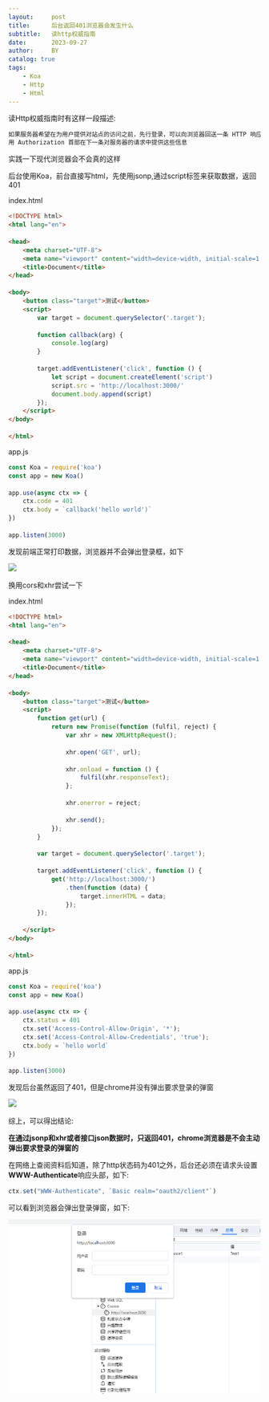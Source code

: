 ```yaml
---
layout:     post
title:      后台返回401浏览器会发生什么
subtitle:   读http权威指南
date:       2023-09-27
author:     BY
catalog: true
tags:
    - Koa
    - Http
    - Html
---
```


读Http权威指南时有这样一段描述:

```markdown
如果服务器希望在为用户提供对站点的访问之前，先行登录，可以向浏览器回送一条 HTTP 响应代码 401 Login Required。然后，浏览器会显示一个登录对话框，并
用 Authorization 首部在下一条对服务器的请求中提供这些信息
```

实践一下现代浏览器会不会真的这样

后台使用Koa，前台直接写html，先使用jsonp,通过script标签来获取数据，返回401

index.html

```html
<!DOCTYPE html>
<html lang="en">

<head>
    <meta charset="UTF-8">
    <meta name="viewport" content="width=device-width, initial-scale=1.0">
    <title>Document</title>
</head>

<body>
    <button class="target">测试</button>
    <script>
        var target = document.querySelector('.target');

        function callback(arg) {
            console.log(arg)
        }

        target.addEventListener('click', function () {
            let script = document.createElement('script')
            script.src = 'http://localhost:3000/'
            document.body.append(script)
        });
    </script>
</body>

</html>
```

app.js

```javascript
const Koa = require('koa')
const app = new Koa()

app.use(async ctx => {
    ctx.code = 401
    ctx.body = `callback('hello world')`
})

app.listen(3000)
```

发现前端正常打印数据，浏览器并不会弹出登录框，如下



![](https://p.sda1.dev/13/d1c7137070528aa54b4f2202d969058b/01.png)

换用cors和xhr尝试一下

index.html

```html
<!DOCTYPE html>
<html lang="en">

<head>
    <meta charset="UTF-8">
    <meta name="viewport" content="width=device-width, initial-scale=1.0">
    <title>Document</title>
</head>

<body>
    <button class="target">测试</button>
    <script>
        function get(url) {
            return new Promise(function (fulfil, reject) {
                var xhr = new XMLHttpRequest();

                xhr.open('GET', url);

                xhr.onload = function () {
                    fulfil(xhr.responseText);
                };

                xhr.onerror = reject;

                xhr.send();
            });
        }

        var target = document.querySelector('.target');

        target.addEventListener('click', function () {
            get('http://localhost:3000/')
                .then(function (data) {
                    target.innerHTML = data;
                });
        });

    </script>
</body>

</html>
```

app.js

```javascript
const Koa = require('koa')
const app = new Koa()

app.use(async ctx => {
    ctx.status = 401
    ctx.set('Access-Control-Allow-Origin', '*');
    ctx.set('Access-Control-Allow-Credentials', 'true');
    ctx.body = `hello world`
})

app.listen(3000)
```

发现后台虽然返回了401，但是chrome并没有弹出要求登录的弹窗

![](https://p.sda1.dev/13/65704c77ad67b9c436cfacb2da4b49a4/02.png)

综上，可以得出结论:

**在通过jsonp和xhr或者接口json数据时，只返回401，chrome浏览器是不会主动弹出要求登录的弹窗的**

在网络上查阅资料后知道，除了http状态码为401之外，后台还必须在请求头设置**WWW-Authenticate**响应头部，如下:

```javascript
ctx.set("WWW-Authenticate", `Basic realm="oauth2/client"`)
```

可以看到浏览器会弹出登录弹窗，如下:

![](..\img\2023-09-30\01.png)

